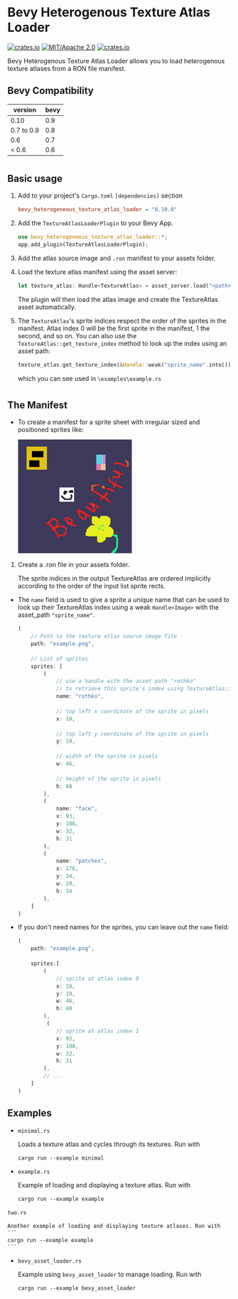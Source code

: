 # Bevy Heterogenous Texture Atlas Loader

[![crates.io](https://img.shields.io/crates/v/bevy_heterogeneous_texture_atlas_loader)](https://crates.io/crates/bevy_heterogeneous_texture_atlas_loader)
[![MIT/Apache 2.0](https://img.shields.io/badge/license-MIT%2FApache-blue.svg)](https://github.com/ickshonpe/bevy_heterogeneous_texture_atlas_loader)
[![crates.io](https://img.shields.io/crates/d/bevy_heterogeneous_texture_atlas_loader)](https://crates.io/crates/bevy_heterogeneous_texture_atlas_loader)

Bevy Heterogenous Texture Atlas Loader allows you to load heterogenous texture atlases from a RON file manifest.

## Bevy Compatibility

| version    | bevy |
| ---------- | ---- |
| 0.10       | 0.9 |
| 0.7 to 0.9 | 0.8  |
| 0.6        | 0.7  |
| < 0.6      | 0.6  |

#
## Basic usage
1. Add to your project's `Cargo.toml` ```[dependencies]``` section

    ```toml
    bevy_heterogeneous_texture_atlas_loader = "0.10.0"
    ```

1. Add the `TextureAtlasLoaderPlugin` to your Bevy App.
    ```rust
    use bevy_heterogeneous_texture_atlas_loader::*;
    app.add_plugin(TextureAtlasLoaderPlugin);
    ```

2. Add the atlas source image and `.ron` manifest to your assets folder.

3. Load the texture atlas manifest using the asset server:
    ```rust
    let texture_atlas: Handle<TextureAtlas> = asset_server.load("<path>.ron");
    ```
    The plugin will then load the atlas image and create the TextureAtlas asset automatically.

4. The `TextureAtlas`'s sprite indices respect the order of the sprites in the manifest. 
    Atlas index 0 will be the first sprite in the manifest, 1 the second, and so on.
    You can also use the `TextureAtlas::get_texture_index` method to look up the index using an asset path:
    ```rust
    texture_atlas.get_texture_index(&Handle::weak("sprite_name".into()))
    ```

    which you can see used in `\examples\example.rs`

#

## The Manifest 

* To create a manifest for a sprite sheet with irregular sized and positioned sprites like:

    ![/assets/example.png](/assets/example.png)


1. Create a .ron file in your assets folder. 

    The sprite indices in the output TextureAtlas are ordered implicitly according to the order of the input list sprite rects.

*   The `name` field is used to give a sprite a unique name that can be used to look
    up their TextureAtlas index using a weak `Handle<Image>` with the asset_path 
    `"sprite_name"`.

    ```rust
    (
        // Path to the texture atlas source image file 
        path: "example.png",        

        // List of sprites        
        sprites: [    
            (
                // use a handle with the asset path "rothko" 
                // to retrieve this sprite's index using TextureAtlas::get_texture_index.
                name: "rothko",  

                // top left x coordinate of the sprite in pixels
                x: 18,           

                // top left y coordinate of the sprite in pixels
                y: 19,              

                // width of the sprite in pixels
                w: 46,              

                // height of the sprite in pixels
                h: 48               
            ),
            (
                name: "face", 
                x: 93, 
                y: 108, 
                w: 32, 
                h: 31
            ),
            (
                name: "patches", 
                x: 176, 
                y: 34, 
                w: 20, 
                h: 34
            ),
        ]
    )
    ```
* If you don't need names for the sprites, you can leave out the `name` field:
    ```rust
    (
        path: "example.png",

        sprites:[         
            (    
                // sprite at atlas index 0
                x: 18, 
                y: 19, 
                w: 46, 
                h: 48
            ),
             (
                // sprite at atlas index 1
                x: 93, 
                y: 108, 
                w: 32, 
                h: 31
            ),
            // ...
        ]
    )
    ```
  
## Examples

* `minimal.rs`

    Loads a texture atlas and cycles through its textures. Run with
    ```
    cargo run --example minimal
    ```

* `example.rs` 

    Example of loading and displaying a texture atlas. Run with
    ```
    cargo run --example example
    ```

 `two.rs` 

    Another example of loading and displaying texture atlases. Run with
    ```
    cargo run --example example
    ```

* `bevy_asset_loader.rs`

    Example using `bevy_asset_loader` to manage loading. Run with
    ```
    cargo run --example bevy_asset_loader
    ```